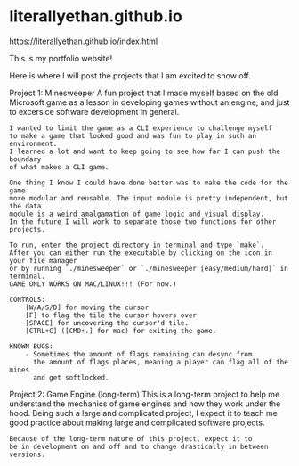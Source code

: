 # literallyethan.github.io
https://literallyethan.github.io/index.html

This is my portfolio website!

Here is where I will post the projects that I am excited to
show off.

Project 1: Minesweeper
    A fun project that I made myself based on the old Microsoft game as a lesson in
    developing games without an engine, and just to excersice
    software development in general. 

    I wanted to limit the game as a CLI experience to challenge myself
    to make a game that looked good and was fun to play in such an environment.
    I learned a lot and want to keep going to see how far I can push the boundary
    of what makes a CLI game.

    One thing I know I could have done better was to make the code for the game
    more modular and reusable. The input module is pretty independent, but the data
    module is a weird amalgamation of game logic and visual display.
    In the future I will work to separate those two functions for other projects.

    To run, enter the project directory in terminal and type `make`.
    After you can either run the executable by clicking on the icon in your file manager
    or by running `./minesweeper` or `./minesweeper [easy/medium/hard]` in terminal.
    GAME ONLY WORKS ON MAC/LINUX!!! (For now.)

    CONTROLS:
        [W/A/S/D] for moving the cursor
        [F] to flag the tile the cursor hovers over
        [SPACE] for uncovering the cursor'd tile.
        [CTRL+C] ([CMD+.] for mac) for exiting the game.

    KNOWN BUGS:
        - Sometimes the amount of flags remaining can desync from
          the amount of flags places, meaning a player can flag all of the mines
          and get softlocked.


Project 2: Game Engine (long-term)
    This is a long-term project to help me understand the mechanics of
    game engines and how they work under the hood. Being such a large
    and complicated project, I expect it to teach me good practice about making
    large and complicated software projects.

    Because of the long-term nature of this project, expect it to
    be in development on and off and to change drastically in between versions.
